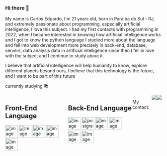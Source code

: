 ### Hi there 👋

My name is Carlos Eduardo, I'm 21 years old, born in Paraiba do Sul - RJ, and extremely passionate about programming, especially artificial intelligence, I love this subject. I had my first contacts with programming in 2022, when I became interested in knowing how artificial intelligence works and I got to know the python language I studied more about the language and fell into web development more precisely in back-end, database, servers, data analysis data in artificial intelligence since then I fell in love with the subject and I continue to study about it.

I believe that artificial intelligence will help humanity to know, explore different planets beyond ours, I believe that this technology is the future, and I want to be part of this future

currently studying :books:
<div  style="display:flex">

<div>

<h2>Front-End Language</h2>
<img  aling="center"  width="40"  src="https://cdn.jsdelivr.net/gh/devicons/devicon/icons/html5/html5-original-wordmark.svg"  alt="image html"/>
<img  aling="center"  width="40"  src="https://cdn.jsdelivr.net/gh/devicons/devicon/icons/css3/css3-original-wordmark.svg"  alt="image css"/>
<img  aling="center"  width="40"  src="https://cdn.jsdelivr.net/gh/devicons/devicon/icons/javascript/javascript-original.svg"  alt="image js"/>
<img  aling=  "center"  width="40"  src="https://cdn.jsdelivr.net/gh/devicons/devicon/icons/typescript/typescript-original.svg"  alt="image Typescript"/>
<img  aling=  "center"  width="40"  src="https://cdn.jsdelivr.net/gh/devicons/devicon/icons/django/django-plain.svg"  alt="image django"/>
</div>

<div  style="margin-left: 30px">
<h2>Back-End Language</h2>
<img  aling="center"  width="40"  src="https://cdn.jsdelivr.net/gh/devicons/devicon/icons/docker/docker-original-wordmark.svg"  alt="image docker"/>
<img  aling="center"  width="40"  src="https://cdn.jsdelivr.net/gh/devicons/devicon/icons/postgresql/postgresql-original-wordmark.svg"  alt="postgresql"/>
<img  aling="center"  width="40"  src="https://cdn.jsdelivr.net/gh/devicons/devicon/icons/mysql/mysql-original.svg"  alt="image js"/>
<img  aling=  "center"  width="40"  src="https://cdn.jsdelivr.net/gh/devicons/devicon/icons/nodejs/nodejs-original.svg"  alt="image nodejs"/>
<img  aling=  "center"  width="40"  src="https://cdn.jsdelivr.net/gh/devicons/devicon/icons/python/python-original.svg"  alt="image python"/>
<img  aling=  "center"  width="40"  src="https://cdn.jsdelivr.net/gh/devicons/devicon/icons/sqlite/sqlite-original.svg"  alt="image python"/>
</div><br>

My contact:

<a href="">
<img src="https://img.shields.io/badge/Gmail-D14836?style=for-the-badge&logo=gmail&logoColor=black" /> 
</a>

<a href="">
<img src="https://img.shields.io/badge/LinkedIn-0077B5?style=for-the-badge&logo=linkedin&logoColor=white"/>
</a>
